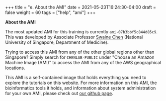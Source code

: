 +++
title = "e. About the AMI"
date = 2021-05-23T16:24:30-04:00
draft = false 
weight = 60
tags = ["help", "ami"]
+++

**About the AMI**  

The most updated AMI for this training is currently `ami-07b3bbf5c844d85c9`. This was developed by Associate Professor [Swaine Chen](https://swainechen.github.io/) (National University of Singapore, Department of Medicine). 

Trying to access this AMI from any of the other global regions other than Singapore? Simply search for `CHENLAB-PUBLIC` under "Choose an Amazon Machine Image (AMI)" to access the AMI from any of the AWS geographical locations. 
 
This AMI is a self-contained image that holds everything you need to explore the tutorials on this website. For more information on this AMI, the bioinformatics tools it holds, and information about system administration for your own AMI, please check out [our github page](https://github.com/swainechen/chenlab-training/tree/main/sysadmin).


